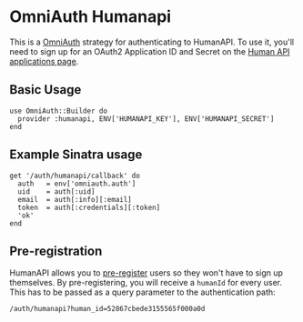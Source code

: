 # OmniAuth Humanapi

This is a [OmniAuth](http://www.omniauth.org/) strategy for authenticating to HumanAPI. To use it, you'll need to sign up for an OAuth2 Application ID and Secret on the [Human API applications page](http://developer.humanapi.co/).

## Basic Usage

    use OmniAuth::Builder do
      provider :humanapi, ENV['HUMANAPI_KEY'], ENV['HUMANAPI_SECRET']
    end

## Example Sinatra usage

    get '/auth/humanapi/callback' do
      auth   = env['omniauth.auth']
      uid    = auth[:uid]
      email  = auth[:info][:email]
      token  = auth[:credentials][:token]
      'ok'
    end

## Pre-registration

HumanAPI allows you to [pre-register](https://user.humanapi.co/developer/docs/app_users) users so they won't have to sign up themselves. By pre-registering, you will receive a `humanId` for every user. This has to be passed as a query parameter to the authentication path:

    /auth/humanapi?human_id=52867cbede3155565f000a0d
